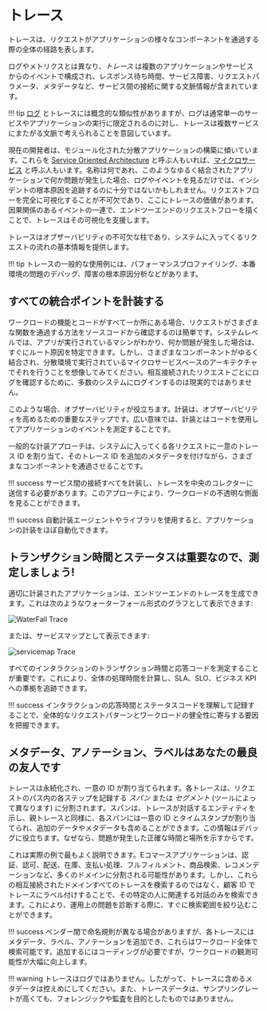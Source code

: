 # トレース

トレースは、リクエストがアプリケーションの様々なコンポーネントを通過する際の全体の経路を表します。

ログやメトリクスとは異なり、*トレース* は複数のアプリケーションやサービスからのイベントで構成され、レスポンス待ち時間、サービス障害、リクエストパラメータ、メタデータなど、サービス間の接続に関する文脈情報が含まれています。

!!! tip
    [ログ](../../signals/logs/) とトレースには概念的な類似性がありますが、ログは通常単一のサービスやアプリケーションの実行に限定されるのに対し、トレースは複数サービスにまたがる文脈で考えられることを意図しています。

現在の開発者は、モジュール化された分散アプリケーションの構築に傾いています。これらを [Service Oriented Architecture](https://en.wikipedia.org/wiki/Service-oriented_architecture) と呼ぶ人もいれば、[マイクロサービス](https://aws.amazon.com/jp/microservices/) と呼ぶ人もいます。名称は何であれ、このようなゆるく結合されたアプリケーションで何か問題が発生した場合、ログやイベントを見るだけでは、インシデントの根本原因を追跡するのに十分ではないかもしれません。リクエストフローを完全に可視化することが不可欠であり、ここにトレースの価値があります。因果関係のあるイベントの一連で、エンドツーエンドのリクエストフローを描くことで、トレースはその可視化を支援します。

トレースはオブザーバビリティの不可欠な柱であり、システムに入ってくるリクエストの流れの基本情報を提供します。

!!! tip
    トレースの一般的な使用例には、パフォーマンスプロファイリング、本番環境の問題のデバッグ、障害の根本原因分析などがあります。

## すべての統合ポイントを計装する

ワークロードの機能とコードがすべて一か所にある場合、リクエストがさまざまな関数を通過する方法をソースコードから確認するのは簡単です。システムレベルでは、アプリが実行されているマシンがわかり、何か問題が発生した場合は、すぐにルート原因を特定できます。しかし、さまざまなコンポーネントがゆるく結合され、分散環境で実行されているマイクロサービスベースのアーキテクチャでそれを行うことを想像してみてください。相互接続されたリクエストごとにログを確認するために、多数のシステムにログインするのは現実的ではありません。

このような場合、オブザーバビリティが役立ちます。計装は、オブザーバビリティを高めるための重要なステップです。広い意味では、計装とはコードを使用してアプリケーションのイベントを測定することです。

一般的な計装アプローチは、システムに入ってくる各リクエストに一意のトレース ID を割り当て、そのトレース ID を追加のメタデータを付けながら、さまざまなコンポーネントを通過させることです。

!!! success
    サービス間の接続すべてを計装し、トレースを中央のコレクターに送信する必要があります。このアプローチにより、ワークロードの不透明な側面を見ることができます。

!!! success
    自動計装エージェントやライブラリを使用すると、アプリケーションの計装をほぼ自動化できます。

## トランザクション時間とステータスは重要なので、測定しましょう!

適切に計装されたアプリケーションは、エンドツーエンドのトレースを生成できます。これは次のようなウォーターフォール形式のグラフとして表示できます:

![WaterFall Trace](../images/waterfall-trace.png)

または、サービスマップとして表示できます:

![servicemap Trace](../images/service-map-trace.png)

すべてのインタラクションのトランザクション時間と応答コードを測定することが重要です。これにより、全体の処理時間を計算し、SLA、SLO、ビジネス KPI への準拠を追跡できます。

!!! success
    インタラクションの応答時間とステータスコードを理解して記録することで、全体的なリクエストパターンとワークロードの健全性に寄与する要因を把握できます。

## メタデータ、アノテーション、ラベルはあなたの最良の友人です

トレースは永続化され、一意の ID が割り当てられます。各トレースは、リクエストのパス内の各ステップを記録する *スパン* または *セグメント* (ツールによって異なります) に分割されます。スパンは、トレースが対話するエンティティを示し、親トレースと同様に、各スパンには一意の ID とタイムスタンプが割り当てられ、追加のデータやメタデータも含めることができます。この情報はデバッグに役立ちます。なぜなら、問題が発生した正確な時間と場所を示すからです。

これは実際の例で最もよく説明できます。Eコマースアプリケーションは、認証、認可、配送、在庫、支払い処理、フルフィルメント、商品検索、レコメンデーションなど、多くのドメインに分割される可能性があります。しかし、これらの相互接続されたドメインすべてのトレースを検索するのではなく、顧客 ID でトレースにラベル付けすることで、その特定の人に関連する対話のみを検索できます。これにより、運用上の問題を診断する際に、すぐに検索範囲を絞り込むことができます。

!!! success
    ベンダー間で命名規則が異なる場合がありますが、各トレースにはメタデータ、ラベル、アノテーションを追加でき、これらはワークロード全体で検索可能です。追加するにはコーディングが必要ですが、ワークロードの観測可能性が大幅に向上します。

!!! warning
    トレースはログではありません。したがって、トレースに含めるメタデータは控えめにしてください。また、トレースデータは、サンプリングレートが高くても、フォレンジックや監査を目的としたものではありません。
